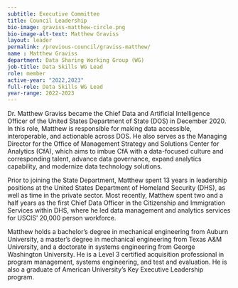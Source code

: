 ```yaml
---
subtitle: Executive Committee
title: Council Leadership
bio-image: graviss-matthew-circle.png
bio-image-alt-text: Matthew Graviss
layout: leader
permalink: /previous-council/graviss-matthew/
name : Matthew Graviss
department: Data Sharing Working Group (WG)
job-title: Data Skills WG Lead
role: member
active-year: "2022,2023"
full-role: Data Skills WG Lead
year-range: 2022-2023
---
```

Dr. Matthew Graviss became the Chief Data and Artificial Intelligence Officer of the United States Department of State (DOS) in December 2020. In this role, Matthew is responsible for making data accessible, interoperable, and actionable across DOS. He also serves as the Managing Director for the Office of Management Strategy and Solutions Center for Analytics (CfA), which aims to imbue CfA with a data-focused culture and corresponding talent, advance data governance, expand analytics capability, and modernize data technology solutions. 

Prior to joining the State Department, Matthew spent 13 years in leadership positions at the United States Department of Homeland Security (DHS), as well as time in the private sector. Most recently, Matthew spent two and a half years as the first Chief Data Officer in the Citizenship and Immigration Services within DHS, where he led data management and analytics services for USCIS’ 20,000 person workforce.  

Matthew holds a bachelor’s degree in mechanical engineering from Auburn University, a master’s degree in mechanical engineering from Texas A&M University, and a doctorate in systems engineering from George Washington University. He is a Level 3 certified acquisition professional in program management, systems engineering, and test and evaluation. He is also a graduate of American University’s Key Executive Leadership program.
